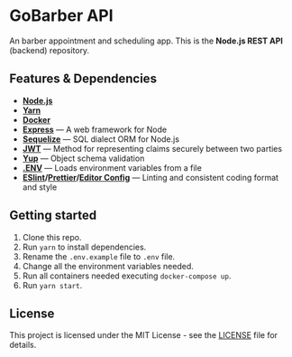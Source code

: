 # GoBarber API

An barber appointment and scheduling app. This is the **Node.js REST API** (backend) repository.

## Features & Dependencies

- **[Node.js](https://nodejs.org/en/)**
- **[Yarn](https://yarnpkg.com/en/)**
- **[Docker](https://www.docker.com/)**
- **[Express](https://github.com/expressjs/express)** — A web framework for Node
- **[Sequelize](https://github.com/sequelize/sequelize)** — SQL dialect ORM for Node.js
- **[JWT](https://jwt.io/)** — Method for representing claims securely between two parties
- **[Yup](https://github.com/jquense/yup)** — Object schema validation
- **[.ENV](https://github.com/motdotla/dotenv)** — Loads environment variables from a file
- **[ESlint](https://eslint.org/)/[Prettier](https://prettier.io/)/[Editor Config](https://editorconfig.org/)** — Linting and consistent coding format and style

## Getting started

1. Clone this repo.
2. Run `yarn` to install dependencies.
3. Rename the `.env.example` file to `.env` file.
4. Change all the environment variables needed.
5. Run all containers needed executing `docker-compose up`.
6. Run `yarn start`.

## License

This project is licensed under the MIT License - see the [LICENSE](LICENSE) file for details.
